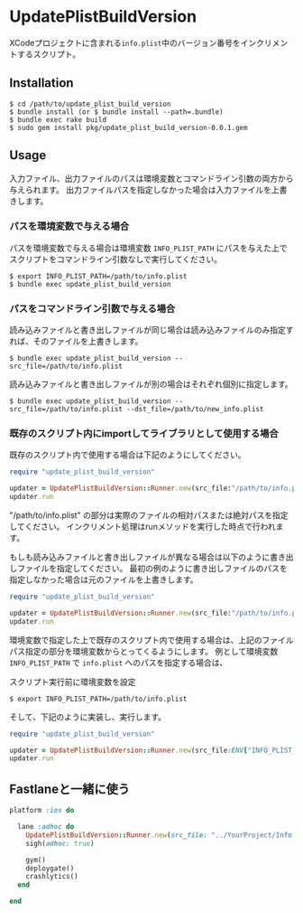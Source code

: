 # UpdatePlistBuildVersion

XCodeプロジェクトに含まれる`info.plist`中のバージョン番号をインクリメントするスクリプト。

## Installation

    $ cd /path/to/update_plist_build_version
    $ bundle install (or $ bundle install --path=.bundle)
    $ bundle exec rake build
    $ sudo gem install pkg/update_plist_build_version-0.0.1.gem

## Usage

入力ファイル、出力ファイルのパスは環境変数とコマンドライン引数の両方から与えられます。
出力ファイルパスを指定しなかった場合は入力ファイルを上書きします。


### パスを環境変数で与える場合

パスを環境変数で与える場合は環境変数 `INFO_PLIST_PATH` にパスを与えた上でスクリプトをコマンドライン引数なしで実行してください。

    $ export INFO_PLIST_PATH=/path/to/info.plist
    $ bundle exec update_plist_build_version

### パスをコマンドライン引数で与える場合

読み込みファイルと書き出しファイルが同じ場合は読み込みファイルのみ指定すれば、そのファイルを上書きします。

    $ bundle exec update_plist_build_version --src_file=/path/to/info.plist

読み込みファイルと書き出しファイルが別の場合はそれぞれ個別に指定します。

    $ bundle exec update_plist_build_version --src_file=/path/to/info.plist --dst_file=/path/to/new_info.plist


### 既存のスクリプト内にimportしてライブラリとして使用する場合

既存のスクリプト内で使用する場合は下記のようにしてください。

```ruby
require "update_plist_build_version"

updater = UpdatePlistBuildVersion::Runner.new(src_file:"/path/to/info.plist")
updater.run
```

"/path/to/info.plist" の部分は実際のファイルの相対パスまたは絶対パスを指定してください。
インクリメント処理はrunメソッドを実行した時点で行われます。

もしも読み込みファイルと書き出しファイルが異なる場合は以下のように書き出しファイルを指定してください。
最初の例のように書き出しファイルのパスを指定しなかった場合は元のファイルを上書きします。

```ruby
require "update_plist_build_version"

updater = UpdatePlistBuildVersion::Runner.new(src_file:"/path/to/info.plist", dst_file:"/path/to/info2.plist")
updater.run
```

環境変数で指定した上で既存のスクリプト内で使用する場合は、上記のファイルパス指定の部分を環境変数からとってくるようにします。
例として環境変数 `INFO_PLIST_PATH` で `info.plist` へのパスを指定する場合は、

スクリプト実行前に環境変数を設定

    $ export INFO_PLIST_PATH=/path/to/info.plist

そして、下記のように実装し、実行します。

```ruby
require "update_plist_build_version"

updater = UpdatePlistBuildVersion::Runner.new(src_file:ENV["INFO_PLIST_PATH"])
updater.run
```

## Fastlaneと一緒に使う

```ruby
platform :ios do

  lane :adhoc do
    UpdatePlistBuildVersion::Runner.new(src_file: "../YourProject/Info.plist").run
    sigh(adhoc: true)

    gym()
    deploygate()
    crashlytics()
  end

end
```
